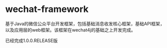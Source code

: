 # wechat-framework
基于Java的微信公众平台开发框架，包括基础消息收发核心框架，基础API框架，以及应用层的web框架。该框架在wechat4j的基础之上开发完成。

已经完成1.0.0.RELEASE版


